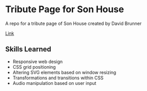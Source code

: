 # Tribute Page for Son House
A repo for a tribute page of Son House created by David Brunner 

[Link](https://son-house-tribute-page.netlify.app)

## Skills Learned 
- Responsive web design
- CSS grid positioning
- Altering SVG elements based on window resizing
- Transformations and transitions within CSS
- Audio manipulation based on user input